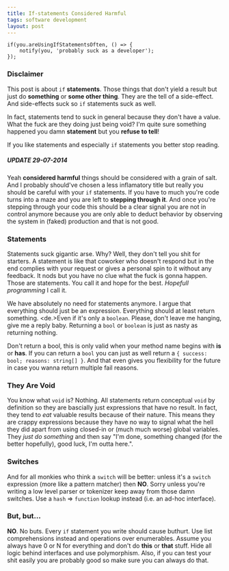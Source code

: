```yaml
---
title: If-statements Considered Harmful
tags: software development
layout: post
---
```

	if(you.areUsingIfStatementsOften, () => {
		notify(you, 'probably suck as a developer');
	});

### Disclaimer
This post is about ```if``` __statements__. Those things that don't yield a result but just do __something__ or __some other thing__. They are the tell of a side-effect. And side-effects suck so ```if``` statements suck as well.

In fact, statements tend to suck in general because they don't have a value. What the fuck are they doing just being void? I'm quite sure something happened you damn __statement__ but you __refuse to tell__!

If you like statements and especially ```if``` statements you better stop reading.

##### UPDATE 29-07-2014
Yeah __considered harmful__ things should be considered with a grain of salt. And I probably should've chosen a less inflamatory title but really you should be careful with your `if` statements. If you have to much you're code turns into a maze and you are left to __stepping through it__. And once you're stepping through your code this should be a clear signal you are not in control anymore because you are only able to deduct behavior by observing the system in (faked) production and that is not good.

### Statements
Statements suck gigantic arse. Why? Well, they don't tell you shit for starters. A  statement is like that coworker who doesn't respond but in the end complies with your request or gives a personal spin to it without any feedback. It nods but you have no clue what the fuck is gonna happen. Those are statements. You call it and hope for the best.  _Hopefull programming_ I call it.

We have absolutely no need for statements anymore. I argue that everything should just be an expression. Everything should at least return something. <de.>Even if it's only a ```boolean```. Please, don't leave me hanging, give me a reply baby.</del> Returning a ```bool``` or ```boolean``` is just as nasty as returning nothing. 

Don't return a bool, this is only valid when your method name begins with __is__ or __has__. If you can return a ```bool``` you can just as well return a ```{ success: bool; reasons: string[] }```. And that even gives you flexibility for the future in case you wanna return multiple fail reasons.

### They Are Void
You know what ```void``` is? Nothing. All statements return conceptual ```void``` by definition so they are bascially just expressions that have no result. In fact, they tend to _eat_ valuable results because of their nature. This means they are crappy expressions because they have no way to signal what the hell they did apart from using closed-in or (much much worse) global variables. They _just do something_ and then say "I'm done, something changed (for the better hopefully), good luck, I'm outta here.".

### Switches
And for all monkies who think a ```switch``` will be better: unless it's a ```switch``` expression (more like a pattern matcher)  then __NO__. Sorry unless you're writing a low level parser or tokenizer keep away from those damn switches. Use a ```hash``` => ```function``` lookup instead (i.e. an ad-hoc interface).

### But, but...
__NO__. No buts. Every ```if``` statement you write should cause buthurt. Use list comprehensions instead and operations over enumerables. Assume you always have 0 or N for everything and don't do __this__ or __that__ stuff. Hide all logic behind interfaces and use polymorphism. Also, if you can test your shit easily you are probably good so make sure you can always do that.